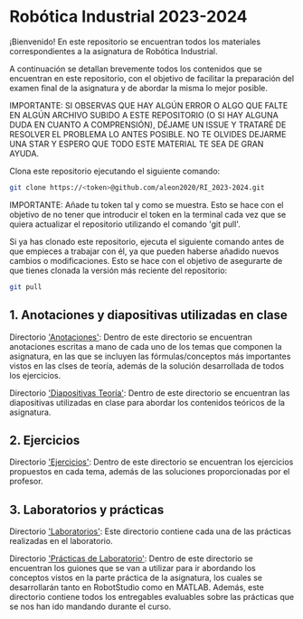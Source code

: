 # Robótica Industrial 2023-2024

¡Bienvenido! En este repositorio se encuentran todos los materiales correspondientes a la asignatura de Robótica Industrial.

A continuación se detallan brevemente todos los contenidos que se encuentran en este repositorio, con el objetivo de facilitar la preparación del examen final de la asignatura y de abordar la misma lo mejor posible.

IMPORTANTE: SI OBSERVAS QUE HAY ALGÚN ERROR O ALGO QUE FALTE EN ALGÚN ARCHIVO SUBIDO A ESTE REPOSITORIO (O SI HAY ALGUNA DUDA EN CUANTO A COMPRENSIÓN), DÉJAME UN ISSUE Y TRATARÉ DE RESOLVER EL PROBLEMA LO ANTES POSIBLE. NO TE OLVIDES DEJARME UNA STAR Y ESPERO QUE TODO ESTE MATERIAL TE SEA DE GRAN AYUDA.

Clona este repositorio ejecutando el siguiente comando:

```sh
git clone https://<token>@github.com/aleon2020/RI_2023-2024.git
```

IMPORTANTE: Añade tu token tal y como se muestra. Esto se hace con el objetivo de no tener que introducir el token en la terminal cada vez que se quiera actualizar el repositorio utilizando el comando 'git pull'.

Si ya has clonado este repositorio, ejecuta el siguiente comando antes de que empieces a trabajar con él, ya que pueden haberse añadido nuevos cambios o modificaciones. Esto se hace con el objetivo de asegurarte de que tienes clonada la versión más reciente del repositorio:

```sh
git pull
```

## 1. Anotaciones y diapositivas utilizadas en clase

Directorio ['Anotaciones'](https://github.com/aleon2020/RI_2023-2024/tree/main/Anotaciones): Dentro de este directorio se encuentran anotaciones escritas a mano de cada uno de los temas que componen la asignatura, en las que se incluyen las fórmulas/conceptos más importantes vistos en las clses de teoría, además de la solución desarrollada de todos los ejercicios.

Directorio ['Diapositivas Teoría'](https://github.com/aleon2020/RI_2023-2024/tree/main/Diapositivas%20Teor%C3%ADa): Dentro de este directorio se encuentran las diapositivas utilizadas en clase para abordar los contenidos teóricos de la asignatura.

## 2. Ejercicios

Directorio ['Ejercicios'](https://github.com/aleon2020/RI_2023-2024/tree/main/Ejercicios): Dentro de este directorio se encuentran los ejercicios propuestos en cada tema, además de las soluciones proporcionadas por el profesor.

## 3. Laboratorios y prácticas

Directorio ['Laboratorios'](https://github.com/aleon2020/RI_2023-2024/tree/main/Laboratorios): Este directorio contiene cada una de las prácticas realizadas en el laboratorio.

Directorio ['Prácticas de Laboratorio'](https://github.com/aleon2020/RI_2023-2024/tree/main/Pr%C3%A1cticas%20de%20Laboratorio): Dentro de este directorio se encuentran los guiones que se van a utilizar para ir abordando los conceptos vistos en la parte práctica de la asignatura, los cuales se desarrollarán tanto en RobotStudio como en MATLAB. Además, este directorio 
contiene todos los entregables evaluables sobre las prácticas que se nos han ido mandando durante el curso.
